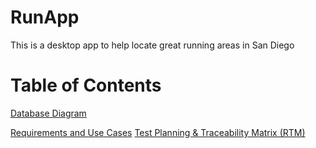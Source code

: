 # RunApp
This is a desktop app to help locate great running areas in San Diego

# Table of Contents


[Database Diagram](https://github.com/topher-chris/RunApp/blob/master/Test%20Planning%26RTM.pdf)

[Requirements and Use Cases](https://github.com/topher-chris/RunApp/blob/master/RequirementsAndUseCases.pdf)
[Test Planning & Traceability Matrix (RTM)](https://github.com/topher-chris/RunApp/blob/master/Test%20Planning%26RTM.pdf)

